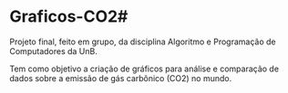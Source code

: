 # Graficos-CO2#
Projeto final, feito em grupo, da disciplina Algoritmo e Programação de Computadores da UnB.

Tem como objetivo a criação de gráficos para análise e comparação de dados sobre a emissão de gás carbônico (CO2) no mundo.
